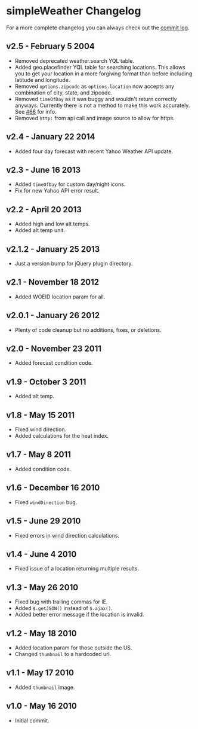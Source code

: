 # simpleWeather Changelog

For a more complete changelog you can always check out the [commit log](https://github.com/monkeecreate/jquery.simpleWeather/commits/master).

## v2.5 - February 5 2004

* Removed deprecated weather.search YQL table.
* Added geo.placefinder YQL table for searching locations. This allows you to get your location in a more forgiving format than before including latitude and longitude.
* Removed `options.zipcode` as `options.location` now accepts any combination of city, state, and zipcode.
* Removed `timeOfDay` as it was buggy and wouldn't return correctly anyways. Currently there is not a method to make this work accurately. See [#66](https://github.com/monkeecreate/jquery.simpleWeather/issues/66) for info.
* Removed `http:` from api call and image source to allow for https.

## v2.4 - January 22 2014

* Added four day forecast with recent Yahoo Weather API update.

## v2.3 - June 16 2013

* Added `timeOfDay` for custom day/night icons.
* Fix for new Yahoo API error result.

## v2.2 - April 20 2013

* Added high and low alt temps.
* Added alt temp unit.

## v2.1.2 - January 25 2013

* Just a version bump for jQuery plugin directory.

## v2.1 - November 18 2012

* Added WOEID location param for all.

## v2.0.1 - January 26 2012

* Plenty of code cleanup but no additions, fixes, or deletions.

## v2.0 - November 23 2011

* Added forecast condition code.

## v1.9 - October 3 2011

* Added alt temp.

## v1.8 - May 15 2011

* Fixed wind direction.
* Added calculations for the heat index.

## v1.7 - May 8 2011

* Added condition code.

## v1.6 - December 16 2010

* Fixed `windDirection` bug.

## v1.5 - June 29 2010

* Fixed errors in wind direction calculations.

## v1.4 - June 4 2010

* Fixed issue of a location returning multiple results.

## v1.3 - May 26 2010

* Fixed bug with trailing commas for IE.
* Added `$.getJSON()` instead of `$.ajax()`.
* Added better error message if the location is invalid.

## v1.2 - May 18 2010

* Added location param for those outside the US.
* Changed `thumbnail` to a hardcoded url.

## v1.1 - May 17 2010

* Added `thumbnail` image.

## v1.0 - May 16 2010

* Initial commit.